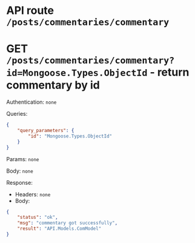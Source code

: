 # API route `/posts/commentaries/commentary`

# GET `/posts/commentaries/commentary?id=Mongoose.Types.ObjectId` - return commentary by id

Authentication: `none`

Queries:
```json
{
	"query_parameters": {
		"id": "Mongoose.Types.ObjectId"
	}
}
```

Params: `none`

Body: `none`

Response: 
- Headers: `none`
- Body: 
```json
{
	"status": "ok",
	"msg": "commentary got successfully",
	"result": "API.Models.ComModel"
}
```